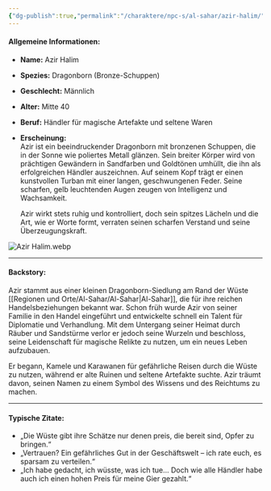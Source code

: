 ```yaml
---
{"dg-publish":true,"permalink":"/charaktere/npc-s/al-sahar/azir-halim/","tags":["NPC","DND"]}
---
```


#### **Allgemeine Informationen:**

- **Name:** Azir Halim
    
- **Spezies:** Dragonborn (Bronze-Schuppen)
    
- **Geschlecht:** Männlich
    
- **Alter:** Mitte 40
    
- **Beruf:** Händler für magische Artefakte und seltene Waren
    
- **Erscheinung:**  
    Azir ist ein beeindruckender Dragonborn mit bronzenen Schuppen, die in der Sonne wie poliertes Metall glänzen. Sein breiter Körper wird von prächtigen Gewändern in Sandfarben und Goldtönen umhüllt, die ihn als erfolgreichen Händler auszeichnen. Auf seinem Kopf trägt er einen kunstvollen Turban mit einer langen, geschwungenen Feder. Seine scharfen, gelb leuchtenden Augen zeugen von Intelligenz und Wachsamkeit.
    
    Azir wirkt stets ruhig und kontrolliert, doch sein spitzes Lächeln und die Art, wie er Worte formt, verraten seinen scharfen Verstand und seine Überzeugungskraft.
    

![Azir Halim.webp](/img/user/PNG's/Azir%20Halim.webp)

---

#### **Backstory:**

Azir stammt aus einer kleinen Dragonborn-Siedlung am Rand der Wüste [[Regionen und Orte/Al-Sahar/Al-Sahar\|Al-Sahar]], die für ihre reichen Handelsbeziehungen bekannt war. Schon früh wurde Azir von seiner Familie in den Handel eingeführt und entwickelte schnell ein Talent für Diplomatie und Verhandlung. Mit dem Untergang seiner Heimat durch Räuber und Sandstürme verlor er jedoch seine Wurzeln und beschloss, seine Leidenschaft für magische Relikte zu nutzen, um ein neues Leben aufzubauen.

Er begann, Kamele und Karawanen für gefährliche Reisen durch die Wüste zu nutzen, während er alte Ruinen und seltene Artefakte suchte. Azir träumt davon, seinen Namen zu einem Symbol des Wissens und des Reichtums zu machen.

---

#### **Typische Zitate:**

- „Die Wüste gibt ihre Schätze nur denen preis, die bereit sind, Opfer zu bringen.“
- „Vertrauen? Ein gefährliches Gut in der Geschäftswelt – ich rate euch, es sparsam zu verteilen.“
- „Ich habe gedacht, ich wüsste, was ich tue... Doch wie alle Händler habe auch ich einen hohen Preis für meine Gier gezahlt.“
